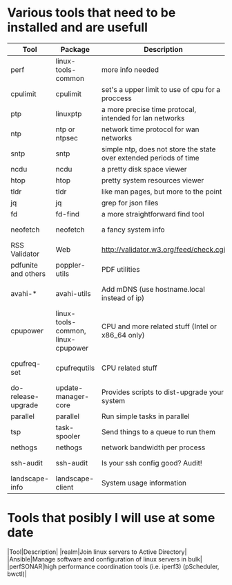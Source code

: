 Various tools that need to be installed and are usefull
=======================================================

|Tool|Package|Description|Distribution|
|----|-------|-----------|------------|
|perf|linux-tools-common|more info needed|Ubuntu18.04|
|cpulimit|cpulimit|set's a upper limit to use of cpu for a proccess|Ubuntu18.04|
|ptp|linuxptp|a more precise time protocal, intended for lan networks|Ubuntu18.04|
|ntp|ntp or ntpsec|network time protocol for wan networks|Ubuntu18.04|
|sntp|sntp|simple ntp, does not store the state over extended periods of time|Ubuntu18.04|
|ncdu|ncdu|a pretty disk space viewer|Ubuntu18.04|
|htop|htop|pretty system resources viewer|Ubuntu18.04|
|tldr|tldr|like man pages, but more to the point|Ubuntu18.04|
|jq|jq|grep for json files|Ubuntu18.04|
|fd|fd-find|a more straightforward find tool|Ubuntu20.04|
|neofetch|neofetch|a fancy system info|debian 9 stretch|
|RSS Validator|Web|http://validator.w3.org/feed/check.cgi|any|
|pdfunite and others|poppler-utils|PDF utilities|Ubuntu20.04|
|avahi-\*|avahi-utils|Add mDNS (use hostname.local instead of ip)|Ubuntu20.04, Debian 9 Stretch|
|cpupower|linux-tools-common, linux-cpupower|CPU and more related stuff (Intel or x86_64 only)|ubuntu20.04, Debian 9 Stretch|
|cpufreq-set|cpufrequtils|CPU related stuff|Ubuntu20.04, Debian 9 Stretch|
|do-release-upgrade|update-manager-core|Provides scripts to dist-upgrade your system|Ubuntu18.04|
|parallel|parallel|Run simple tasks in parallel|Ubuntu20.04|
|tsp|task-spooler|Send things to a queue to run them|Ubuntu20.04|
|nethogs|nethogs|network bandwidth per process|Ubuntu20.04|
|ssh-audit|ssh-audit|Is your ssh config good? Audit!|Raspbian 10 buster|
|landscape-info|landscape-client|System usage information|Ubuntu20.04|

Tools that posibly I will use at some date
==========================================

|Tool|Description|
|realm|Join linux servers to Active Directory|
|Ansible|Manage software and configuration of linux servers in bulk|
|perfSONAR|high performance coordination tools (i.e. iperf3) (pScheduler, bwctl)|
